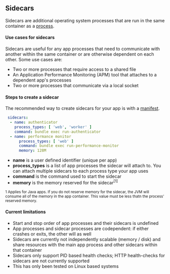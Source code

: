 ## Sidecars

Sidecars are additional operating system processes that are run in the same container as a [process](#processes).

#### Use cases for sidecars

Sidecars are useful for any app processes that need to communicate with another within the same container or are otherwise dependent on each other. Some use cases are:

- Two or more processes that require access to a shared file
- An Application Performance Monitoring (APM) tool that attaches to a dependent app's processes
- Two or more processes that communicate via a local socket


#### Steps to create a sidecar
The recommended way to create sidecars for your app is with a [manifest](#manifests).

```yaml
 sidecars:
  - name: authenticator
    process_types: [ 'web', 'worker' ]
    command: bundle exec run-authenticator
  - name: performance monitor
      process_types: [ 'web' ]
      command: bundle exec run-performance-monitor
      memory: 128M
```


- **name** is a user defined identifier (unique per app)
- **process_types** is a list of app processes the sidecar will attach to. You can attach multiple sidecars to each process type your app uses
- **command** is the command used to start the sidecar
- **memory** is the memory reserved for the sidecar<sup>[1]</sup>

<sup>1 Applies for Java apps.  If you do not reserve memory for the sidecar, the JVM will consume all of the memory in the app container.  This value must be less thatn the process' reserved memory.</sup>

#### Current limitations
- Start and stop order of app processes and their sidecars is undefined
- App processes and sidecar processes are codependent: if either crashes or exits, the other will as well
- Sidecars are currently not independently scalable (memory / disk) and share resources with the main app process and other sidecars within that container
- Sidecars only support PID based health checks; HTTP health-checks for sidecars are not currently supported
- This has only been tested on Linux based systems

